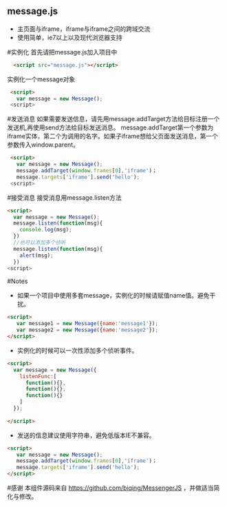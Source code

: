 ## message.js
 - 主页面与iframe，iframe与iframe之间的跨域交流
 - 使用简单，ie7以上以及现代浏览器支持


#实例化
  首先请把message.js加入项目中
```html
  <script src="message.js"></script>
```
  实例化一个message对象
```html
 <script>
   var message = new Message();
 <script>
```
#发送消息
  如果需要发送信息，请先用message.addTarget方法给目标注册一个发送机,再使用send方法给目标发送消息。
  message.addTarget第一个参数为iframe实体，第二个为调用的名字。如果子iframe想给父页面发送消息，第一个参数传入window.parent。
```html
 <script>
   var message = new Message();
   message.addTarget(window.frames[0],'iframe')；
   message.targets['iframe'].send('hello');
 <script>
```
#接受消息
 接受消息用message.listen方法
 ```html
 <script>
   var message = new Message();
   message.listen(function(msg){
     console.log(msg);
   })
   //也可以添加多个侦听
   message.listen(function(msg){
     alert(msg);
   })
 <script>
```
#Notes
 - 如果一个项目中使用多套message，实例化的时候请赋值name值。避免干扰。
 
 ```html
 <script>
    var message1 = new Message({name:'message1'});
    var message2 = new Message({name:'message2'});
 </script>
 ```
 - 实例化的时候可以一次性添加多个侦听事件。
 ```html
 <script>
   var message = new Message({
     listenFunc:[
       function(){},
       function(){},
       function(){}
     ]
   });
   
 </script>
 ```
 - 发送的信息建议使用字符串，避免低版本IE不兼容。
  
 ```html
 <script>
    var message = new Message();
    message.addTarget(window.frames[0],'iframe')；
    message.targets['iframe'].send('hello');
 </script>
 ```
#感谢
  本组件源码来自 https://github.com/biqing/MessengerJS ，并做适当简化与修改。

